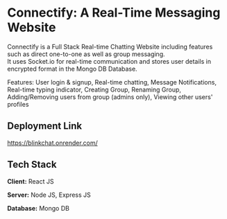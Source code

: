 ﻿# Connectify: A Real-Time Messaging Website

Connectify is a Full Stack Real-time Chatting Website including features such as direct one-to-one as well as group messaging.  
It uses Socket.io for real-time communication and stores user details in encrypted format in the Mongo DB Database.

Features: User login & signup, Real-time chatting, Message Notifications, Real-time typing indicator, Creating Group, Renaming Group, Adding/Removing users from group (admins only), Viewing other users' profiles

## Deployment Link

https://blinkchat.onrender.com/

## Tech Stack

**Client:** React JS

**Server:** Node JS, Express JS

**Database:** Mongo DB


